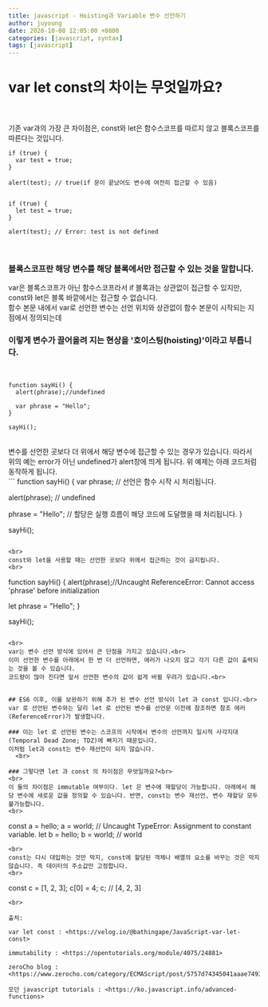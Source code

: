 ```yaml
---
title: javascript - Hoisting과 Variable 변수 선언하기
author: juyoung
date: 2020-10-08 12:05:00 +0800
categories: [javascript, syntax]
tags: [javascript]
---
```




# var let const의 차이는 무엇일까요?   
<br>
<br>
기존 var과의 가장 큰 차이점은, const와 let은 함수스코프를 따르지 않고 블록스코프를 따른다는 것입니다.
<br>

```
if (true) {
  var test = true; 
}

alert(test); // true(if 문이 끝났어도 변수에 여전히 접근할 수 있음)


if (true) {
  let test = true; 
}

alert(test); // Error: test is not defined
``` 

<br>

### 블록스코프란 해당 변수를 해당 블록에서만 접근할 수 있는 것을 말합니다. 
var은 블록스코프가 아닌 함수스코프라서 if 블록과는 상관없이 접근할 수 있지만, const와 let은 블록 바깥에서는 접근할 수 없습니다.<br>
함수 본문 내에서 var로 선언한 변수는 선언 위치와 상관없이 함수 본문이 시작되는 지점에서 정의되는데
### 이렇게 변수가 끌어올려 지는 현상을  '호이스팅(hoisting)'이라고 부릅니다.  
<br>

```
function sayHi() {
  alert(phrase);//undefined

  var phrase = "Hello";
}

sayHi();
```  

<br>
변수를 선언한 곳보다 더 위에서 해당 변수에 접근할 수 있는 경우가 있습니다. 따라서 위의 예는 error가 아닌 undefined가 alert창에 띄게 됩니다. 위 예제는 아래 코드처럼 동작하게 됩니다.  
<br>
```
function sayHi() {
  var phrase; // 선언은 함수 시작 시 처리됩니다.

  alert(phrase); // undefined

  phrase = "Hello"; // 할당은 실행 흐름이 해당 코드에 도달했을 때 처리됩니다.
}

sayHi();
```

<br>
const와 let을 사용할 때는 선언한 곳보다 위에서 접근하는 것이 금지됩니다.  
<br>

```
function sayHi() {
  alert(phrase);//Uncaught ReferenceError: Cannot access 'phrase' before initialization

  let phrase = "Hello";
}

sayHi();

```  

<br>
var는 변수 선언 방식에 있어서 큰 단점을 가지고 있습니다.<br>
이미 선언한 변수를 아래에서 한 번 더 선언하면, 에러가 나오지 않고 각기 다른 값이 출력되는 것을 볼 수 있습니다.
코드량이 많아 진다면 앞서 선언한 변수의 값이 쉽게 바뀔 우려가 있습니다.<br>
   

## ES6 이후, 이를 보완하기 위해 추가 된 변수 선언 방식이 let 과 const 입니다.<br>
var 로 선언된 변수와는 달리 let 로 선언된 변수를 선언문 이전에 참조하면 참조 에러(ReferenceError)가 발생합니다.

### 이는 let 로 선언된 변수는 스코프의 시작에서 변수의 선언까지 일시적 사각지대(Temporal Dead Zone; TDZ)에 빠지기 때문입니다.
이처럼 let과 const는 변수 재선언이 되지 않습니다.   
  <br>

### 그렇다면 let 과 const 의 차이점은 무엇일까요?<br>  
<br>
이 둘의 차이점은 immutable 여부이다. let 은 변수에 재할당이 가능합니다. 아래에서 해당 변수에 새로운 값을 정의할 수 있습니다. 반면, const는 변수 재선언, 변수 재할당 모두 불가능합니다.  
<br>

```
const a = hello;
a = world; // Uncaught TypeError: Assignment to constant variable.
let b = hello;
b = world; // world
```
<br>
const는 다시 대입하는 것만 막지, const에 할당된 객체나 배열의 요소를 바꾸는 것은 막지 않습니다. 즉 데이터의 주소값만 고정합니다.  
<br>
```
const c = [1, 2, 3];
c[0] = 4;
c; // [4, 2, 3]
```
<br>

출처:  

var let const : <https://velog.io/@bathingape/JavaScript-var-let-const> 

immutability : <https://opentutorials.org/module/4075/24881>  

zeroCho blog : <https://www.zerocho.com/category/ECMAScript/post/5757d74345041aaae7493479>

모던 javascript tutorials : <https://ko.javascript.info/advanced-functions>